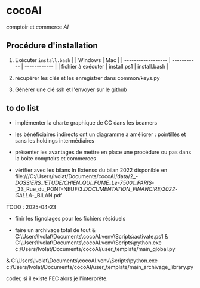 # cocoAI

*co*mptoir et *co*mmerce *AI*

## Procédure d'installation

1. Exécuter ```install.bash```
 |                    | Windows     | Mac          |
 | ------------------ | ----------- | ------------ |
 | fichier à exécuter | install.ps1 | install.bash |

2. récupérer les clés et les enregistrer dans common/keys.py
3. Générer une clé ssh et l'envoyer sur le github  

## to do list

- implémenter la charte graphique de CC dans les beamers
- les bénéficiaires indirects ont un diagramme à améliorer : pointillés et sans les holdings intermédiaires
- présenter les avantages de mettre en place une procédure ou pas dans la boite comptoirs et commerces

- vérifier avec les bilans In Extenso du bilan 2022 disponible en
file:///C:/Users/lvolat/Documents/cocoAI/data/2_-*DOSSIERS_lETUDE/CHIEN_QUI_FUME_Le*-*75001_PARIS*-_33_Rue_du_PONT-NEUF/3.*DOCUMENTATION_FINANCIRE/2022*-*GALLA*-_BILAN.pdf

TODO : 2025-04-23

- finir les fignolages pour les fichiers résiduels

- faire un archivage total de tout
 & C:\Users\lvolat\Documents\cocoAI\.venv\Scripts\activate.ps1
 & C:\Users\lvolat\Documents\cocoAI\.venv\Scripts\python.exe c:/Users/lvolat/Documents/cocoAI/user_template/main_global.py

& C:\Users\lvolat\Documents\cocoAI\.venv\Scripts\python.exe c:/Users/lvolat/Documents/cocoAI/user_template/main_archivage_library.py

coder, si il existe FEC alors je l'interprête.
